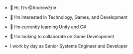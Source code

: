 - 👋 Hi, I’m @AndrewErie
- 👀 I’m interested in Technology, Games, and Development
- 🌱 I’m currently learning Unity and C#
- 💞️ I’m looking to collaborate on Game Development

-    I work by day as Senior Systems Engineer and Developer

<!---
AndrewErie/AndrewErie is a ✨ special ✨ repository because its `README.md` (this file) appears on your GitHub profile.
You can click the Preview link to take a look at your changes.
--->
